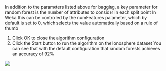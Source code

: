 In addition to the parameters listed above for bagging, a key parameter for random forest
is the number of attributes to consider in each split point In Weka this can be controlled by
the numFeatures parameter, which by default is set to 0, which selects the value automatically
based on a rule of thumb
1) Click OK to close the algorithm configuration
2) Click the Start button to run the algorithm on the Ionosphere dataset
You can see that with the default configuration that random forests achieves an accuracy of
92%

![](https://github.com/fenago/katacoda-scenarios/raw/master/machine-learning-mastery-weka/machine-learning-mastery-weka-chapter-19/steps/images/104.png)